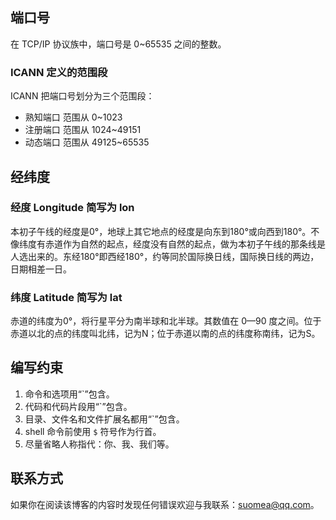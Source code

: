 ## 端口号
在 TCP/IP 协议族中，端口号是 0~65535 之间的整数。
### ICANN 定义的范围段
ICANN 把端口号划分为三个范围段：

- 熟知端口 范围从 0~1023
- 注册端口 范围从 1024~49151
- 动态端口 范围从 49125~65535

## 经纬度
### 经度 Longitude 简写为 lon
本初子午线的经度是0°，地球上其它地点的经度是向东到180°或向西到180°。不像纬度有赤道作为自然的起点，经度没有自然的起点，做为本初子午线的那条线是人选出来的。东经180°即西经180°，约等同於国际换日线，国际换日线的两边，日期相差一日。

### 纬度 Latitude 简写为 lat
赤道的纬度为0°，将行星平分为南半球和北半球。其数值在 0—90 度之间。位于赤道以北的点的纬度叫北纬，记为N；位于赤道以南的点的纬度称南纬，记为S。

## 编写约束
1. 命令和选项用“`”包含。
2. 代码和代码片段用“`”包含。
3. 目录、文件名和文件扩展名都用“`”包含。
4. shell 命令前使用 `$` 符号作为行首。
5. 尽量省略人称指代：你、我、我们等。

## 联系方式
如果你在阅读该博客的内容时发现任何错误欢迎与我联系：suomea@qq.com。
